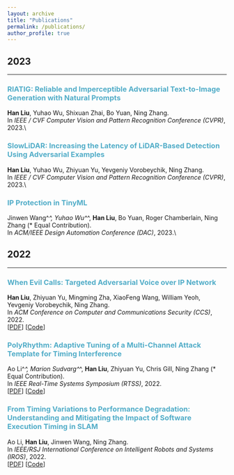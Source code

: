 ```yaml
---
layout: archive
title: "Publications"
permalink: /publications/
author_profile: true
---
```


## 2023
___

### <span style="color:#52ADC8">RIATIG: Reliable and Imperceptible Adversarial Text-to-Image Generation with Natural Prompts</span>
<b>Han Liu</b>, Yuhao Wu, Shixuan Zhai, Bo Yuan, Ning Zhang.\
In *IEEE / CVF Computer Vision and Pattern Recognition Conference (CVPR)*, 2023.\

### <span style="color:#52ADC8">SlowLiDAR: Increasing the Latency of LiDAR-Based Detection Using Adversarial Examples</span>
<b>Han Liu</b>, Yuhao Wu, Zhiyuan Yu, Yevgeniy Vorobeychik, Ning Zhang.\
In *IEEE / CVF Computer Vision and Pattern Recognition Conference (CVPR)*, 2023.\

### <span style="color:#52ADC8">IP Protection in TinyML</span>
Jinwen Wang^*^, Yuhao Wu^*^, <b>Han Liu</b>, Bo Yuan, Roger Chamberlain, Ning Zhang (* Equal Contribution).\
In *ACM/IEEE Design Automation Conference (DAC)*, 2023.\



## 2022
___

### <span style="color:#52ADC8">When Evil Calls: Targeted Adversarial Voice over IP Network</span>
<b>Han Liu</b>, Zhiyuan Yu, Mingming Zha, XiaoFeng Wang, William Yeoh, Yevgeniy Vorobeychik, Ning Zhang.\
In *ACM Conference on Computer and Communications Security (CCS)*, 2022.\
[[PDF](https://dl.acm.org/doi/pdf/10.1145/3548606.3560671)] [[Code](https://github.com/WUSTL-CSPL/EvilCalls)]

### <span style="color:#52ADC8">PolyRhythm: Adaptive Tuning of a Multi-Channel Attack Template for Timing Interference</span>
Ao Li^*^, Marion Sudvarg^*^, <b>Han Liu</b>, Zhiyuan Yu, Chris Gill, Ning Zhang (* Equal Contribution).\
In *IEEE Real-Time Systems Symposium (RTSS)*, 2022.\
[[PDF](https://ieeexplore.ieee.org/stamp/stamp.jsp?tp=&arnumber=9984708)] [[Code](https://github.com/WUSTL-CSPL/PolyRhythm)]

### <span style="color:#52ADC8">From Timing Variations to Performance Degradation: Understanding and Mitigating the Impact of Software Execution Timing in SLAM</span>
Ao Li, <b>Han Liu</b>, Jinwen Wang, Ning Zhang.\
In *IEEE/RSJ International Conference on Intelligent Robots and Systems (IROS)*, 2022.\
[[PDF](https://ieeexplore.ieee.org/stamp/stamp.jsp?tp=&arnumber=9981275)] [[Code](https://github.com/WUSTL-CSPL/Timing-Adaptive-SLAM)]



